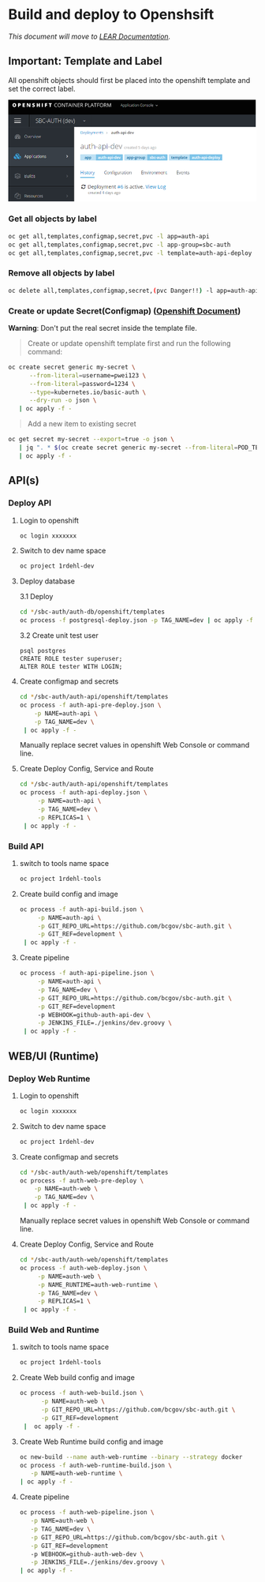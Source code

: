 # Build and deploy to Openshsift

_This document will move to [LEAR Documentation](https://bcgov.github.io/lear/)._

## Important: Template and Label

All openshift objects should first be placed into the openshift template and set the correct label.

![Label](img/dc_label.png)

### Get all objects by label

```sh
oc get all,templates,configmap,secret,pvc -l app=auth-api
oc get all,templates,configmap,secret,pvc -l app-group=sbc-auth
oc get all,templates,configmap,secret,pvc -l template=auth-api-deploy
```

### Remove all objects by label

```sh
oc delete all,templates,configmap,secret,(pvc Danger!!) -l app=auth-api
```

### Create or update Secret(Configmap) ([Openshift Document](https://docs.openshift.com/container-platform/3.11/dev_guide/builds/build_inputs.html#using-secrets-during-build))

**Warning**: Don't put the real secret inside the template file.

> Create or update openshift template first and run the following command:

```sh
oc create secret generic my-secret \
      --from-literal=username=pwei123 \
      --from-literal=password=1234 \
      --type=kubernetes.io/basic-auth \
      --dry-run -o json \
   | oc apply -f -
```

> Add a new item to existing secret

```sh
oc get secret my-secret --export=true -o json \
   | jq ". * $(oc create secret generic my-secret --from-literal=POD_TESTING=true --type=kubernetes.io/basic-auth --dry-run -o json)" \
   | oc apply -f -
```

## API(s)

### Deploy API

1. Login to openshift

   ```sh
   oc login xxxxxxx
   ```

2. Switch to dev name space

   ```sh
   oc project 1rdehl-dev
   ```

3. Deploy database

   3.1 Deploy

   ```sh
   cd */sbc-auth/auth-db/openshift/templates
   oc process -f postgresql-deploy.json -p TAG_NAME=dev | oc apply -f -
   ```

   3.2 Create unit test user

   ```posgresql pod terminal
   psql postgres
   CREATE ROLE tester superuser;
   ALTER ROLE tester WITH LOGIN;
   ```

4. Create configmap and secrets

   ```sh
   cd */sbc-auth/auth-api/openshift/templates
   oc process -f auth-api-pre-deploy.json \
       -p NAME=auth-api \
       -p TAG_NAME=dev \
    | oc apply -f -
   ```

   Manually replace secret values in openshift Web Console or command line.

5. Create Deploy Config, Service and Route

   ```sh
   cd */sbc-auth/auth-api/openshift/templates
   oc process -f auth-api-deploy.json \
        -p NAME=auth-api \
        -p TAG_NAME=dev \
        -p REPLICAS=1 \
    | oc apply -f -
   ```

### Build API

1. switch to tools name space

   ```sh
   oc project 1rdehl-tools
   ```

2. Create build config and image

   ```sh
   oc process -f auth-api-build.json \
        -p NAME=auth-api \
        -p GIT_REPO_URL=https://github.com/bcgov/sbc-auth.git \
        -p GIT_REF=development \
    | oc apply -f -
   ```

3. Create pipeline

   ```sh
   oc process -f auth-api-pipeline.json \
        -p NAME=auth-api \
        -p TAG_NAME=dev \
        -p GIT_REPO_URL=https://github.com/bcgov/sbc-auth.git \
        -p GIT_REF=development
        -p WEBHOOK=github-auth-api-dev \
        -p JENKINS_FILE=./jenkins/dev.groovy \
    | oc apply -f -
   ```

## WEB/UI (Runtime)

### Deploy Web Runtime

1. Login to openshift

   ```sh
   oc login xxxxxxx
   ```

2. Switch to dev name space

   ```sh
   oc project 1rdehl-dev
   ```

3. Create configmap and secrets

   ```sh
   cd */sbc-auth/auth-web/openshift/templates
   oc process -f auth-web-pre-deploy \
       -p NAME=auth-web \
       -p TAG_NAME=dev \
    | oc apply -f -
   ```

   Manually replace secret values in openshift Web Console or command line.

4. Create Deploy Config, Service and Route

   ```sh
   cd */sbc-auth/auth-web/openshift/templates
   oc process -f auth-web-deploy.json \
        -p NAME=auth-web \
        -p NAME_RUNTIME=auth-web-runtime \
        -p TAG_NAME=dev \
        -p REPLICAS=1 \
    | oc apply -f -
   ```

### Build Web and Runtime

1. switch to tools name space

   ```sh
   oc project 1rdehl-tools
   ```

2. Create Web build config and image

   ```sh
   oc process -f auth-web-build.json \
         -p NAME=auth-web \
         -p GIT_REPO_URL=https://github.com/bcgov/sbc-auth.git \
         -p GIT_REF=development
    |  oc apply -f -
   ```

3. Create Web Runtime build config and image

   ```sh
   oc new-build --name auth-web-runtime --binary --strategy docker
   oc process -f auth-web-runtime-build.json \
      -p NAME=auth-web-runtime \
   | oc apply -f -
   ```

4. Create pipeline

   ```sh
   oc process -f auth-web-pipeline.json \
      -p NAME=auth-web \
      -p TAG_NAME=dev \
      -p GIT_REPO_URL=https://github.com/bcgov/sbc-auth.git \
      -p GIT_REF=development
      -p WEBHOOK=github-auth-web-dev \
      -p JENKINS_FILE=./jenkins/dev.groovy \
   | oc apply -f -
   ```
